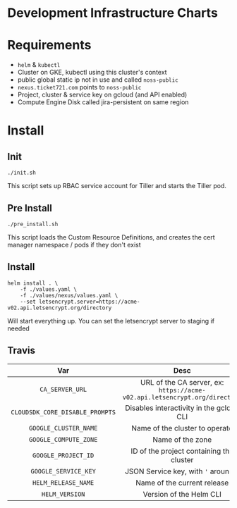 # Development Infrastructure Charts

# Requirements

- `helm` & `kubectl`
- Cluster on GKE, kubectl using this cluster's context
- public global static ip not in use and called `noss-public`
- `nexus.ticket721.com` points to `noss-public`
- Project, cluster & service key on gcloud (and API enabled)
- Compute Engine Disk called jira-persistent on same region

# Install

## Init

```shell
./init.sh
```

This script sets up RBAC service account for Tiller and starts the Tiller pod.

## Pre Install

```shell
./pre_install.sh
```

This script loads the Custom Resource Definitions, and creates the cert manager namespace / pods if they don't exist

## Install

```shell
helm install . \
    -f ./values.yaml \
    -f ./values/nexus/values.yaml \
    --set letsencrypt.server=https://acme-v02.api.letsencrypt.org/directory
```

Will start everything up. You can set the letsencrypt server to staging if needed

## Travis

| Var | Desc |
| :---: | :---: |
| `CA_SERVER_URL` | URL of the CA server, ex: `https://acme-v02.api.letsencrypt.org/directory` |
| `CLOUDSDK_CORE_DISABLE_PROMPTS` | Disables interactivity in the gcloud CLI |
| `GOOGLE_CLUSTER_NAME` | Name of the cluster to operate |
| `GOOGLE_COMPUTE_ZONE` | Name of the zone |
| `GOOGLE_PROJECT_ID` | ID of the project containing the cluster |
| `GOOGLE_SERVICE_KEY` | JSON Service key, with `'` around it |
| `HELM_RELEASE_NAME` | Name of the current release |
| `HELM_VERSION` | Version of the Helm CLI |

